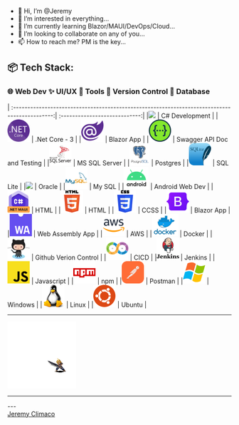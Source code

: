 - 👋 Hi, I’m @Jeremy
- 👀 I’m interested in everything...
- 🌱 I’m currently learning Blazor/MAUI/DevOps/Cloud...
- 💞️ I’m looking to collaborate on any of you...
- 📫 How to reach me? PM is the key...

<!---
JJC3483/JJC3483 is a ✨ special ✨ repository because its `README.md` (this file) appears on your GitHub profile.
You can click the Preview link to take a look at your changes.
--->
:package:
Tech Stack:
---
### 🌐 Web Dev  ✨ UI/UX  🔨 Tools  :symbols: Version Control  💾 Database 

| :--------------------------------------------------------------------------------------------:| :----------------------------:|
|<img height="50" src="https://github.com/JJC3483/JJC3483/blob/main/TechIcons/c#.png">          | C# Development                |
|<img height="50" src="https://github.com/JJC3483/JJC3483/blob/main/TechIcons/_net_core.png">   | .Net Core - 3                 |
|<img height="50" src="https://github.com/JJC3483/JJC3483/blob/main/TechIcons/blazor.png">      | Blazor App                    |
|<img height="50" src="https://github.com/JJC3483/JJC3483/blob/main/TechIcons/swagger.png">     | Swagger API Doc and Testing   |
|<img height="50" src="https://github.com/JJC3483/JJC3483/blob/main/TechIcons/mssql.png">       | MS SQL Server                 |
|<img height="50" src="https://github.com/JJC3483/JJC3483/blob/main/TechIcons/postgresql.png">  | Postgres                      |
|<img height="50" src="https://github.com/JJC3483/JJC3483/blob/main/TechIcons/SQLite.svg">      | SQL Lite                      |
|<img height="50" src="https://github.com/JJC3483/JJC3483/blob/main/TechIcons/oracle.svg">      | Oracle                        |
|<img height="50" src="https://github.com/JJC3483/JJC3483/blob/main/TechIcons/mysql.png">       | My SQL                        |
|<img height="50" src="https://github.com/JJC3483/JJC3483/blob/main/TechIcons/android.png">     | Android Web Dev               |
|<img height="50" src="https://github.com/JJC3483/JJC3483/blob/main/TechIcons/_net_maui.jpg">   | HTML                          |
|<img height="50" src="https://github.com/JJC3483/JJC3483/blob/main/TechIcons/html.png">        | HTML                          |
|<img height="50" src="https://github.com/JJC3483/JJC3483/blob/main/TechIcons/css.png">         | CCSS                          |
|<img height="50" src="https://github.com/JJC3483/JJC3483/blob/main/TechIcons/bootstrap.png">   | Blazor App                    |
|<img height="50" src="https://github.com/JJC3483/JJC3483/blob/main/TechIcons/webassembly.png"> | Web Assembly App              |
|<img height="50" src="https://github.com/JJC3483/JJC3483/blob/main/TechIcons/aws.png">         | AWS                           |
|<img height="50" src="https://github.com/JJC3483/JJC3483/blob/main/TechIcons/docker.png">      | Docker                        |
|<img height="50" src="https://github.com/JJC3483/JJC3483/blob/main/TechIcons/github.png">      | Github Verion Control         |
|<img height="50" src="https://github.com/JJC3483/JJC3483/blob/main/TechIcons/ci_cd.png">       | CICD                          |
|<img height="50" src="https://github.com/JJC3483/JJC3483/blob/main/TechIcons/jenkins.png">     | Jenkins                       |
|<img height="50" src="https://github.com/JJC3483/JJC3483/blob/main/TechIcons/javascript.png">  | Javascript                    |
|<img height="50" src="https://github.com/JJC3483/JJC3483/blob/main/TechIcons/npm.png">         | npm                           |
|<img height="50" src="https://github.com/JJC3483/JJC3483/blob/main/TechIcons/Postman.svg">     | Postman                       |
|<img height="50" src="https://github.com/JJC3483/JJC3483/blob/main/TechIcons/windows.png">     | Windows                       |
|<img height="50" src="https://github.com/JJC3483/JJC3483/blob/main/TechIcons/linux.png">       | Linux                         |
|<img height="50" src="https://github.com/JJC3483/JJC3483/blob/main/TechIcons/ubuntu.png">      | Ubuntu                        |

---

<img height="150" src="https://github.com/JJC3483/JJC3483/blob/main/TechIcons/cloud-strife.gif" loop=infinite>

<hr>
---

<div class="card">

 <div class="badge-base LI-profile-badge" data-locale="en_US" data-size="large" data-theme="dark" data-type="HORIZONTAL" data-vanity="jeremy-climaco-b2270263" data-version="v1"><a class="badge-base__link LI-simple-link" href="https://ph.linkedin.com/in/jeremy-climaco-b2270263?trk=profile-badge">Jeremy Climaco</a></div>
 
</div>
              
